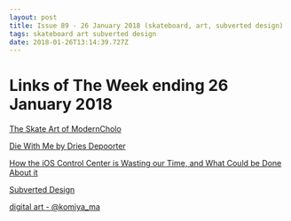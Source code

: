 ```yaml
---
layout: post
title: Issue 89 - 26 January 2018 (skateboard, art, subverted design)
tags: skateboard art subverted design
date: 2018-01-26T13:14:39.727Z
---
```

# Links of The Week ending 26 January 2018

<a href="http://www.thrashermagazine.com/articles/character-study-skate-art-of-moderncholo/" target="_blank">The Skate Art of ModernCholo</a>

<a href="http://www.odditycentral.com/pics/die-with-me-a-smartphone-chat-app-that-can-only-be-used-when-you-have-less-than-5-battery-left.html" target="_blank">Die With Me by Dries Depoorter</a>

<a href="https://uxdesign.cc/how-the-ios-control-center-is-wasting-our-time-and-what-could-be-done-about-it-6b7c64277f5c" target="_blank">How the iOS Control Center is Wasting our Time, and What Could be Done About it</a>

<a href="http://joelcalifa.com/blog/subverted-design" target="_blank">Subverted Design</a>

<a href="https://twitter.com/komiya_ma/status/955719403240284160" target="_blank">digital art - @komiya_ma</a>
